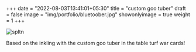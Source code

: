 +++
date = "2022-08-03T13:41:01+05:30"
title = "custom goo tuber"
draft = false
image = "img/portfolio/bluetoober.jpg"
showonlyimage = true
weight = 1
+++

![spltn](/img/portfolio/bluetoober.jpg)

Based on the inkling with the custom goo tuber in the table turf war cards!
